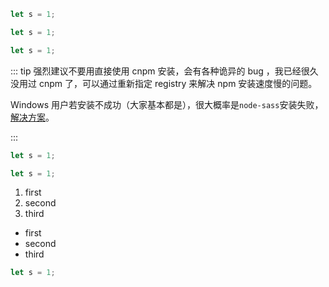 <!--
 * @description:
 * @Author: lal
 * @Date: 2019-12-03 15:00:23
 * @LastEditors: lal
 * @LastEditTime: 2019-12-07 16:18:17
 -->

```javascript
let s = 1;
```

```javascript
let s = 1;
```

```javascript
let s = 1;
```

::: tip
强烈建议不要用直接使用 cnpm 安装，会有各种诡异的 bug ，我已经很久没用过 cnpm 了，可以通过重新指定 registry 来解决 npm 安装速度慢的问题。

Windows 用户若安装不成功（大家基本都是），很大概率是`node-sass`安装失败，[解决方案](http://192.168.9.116:8090/pages/viewpage.action?pageId=9424363)。

:::

```javascript
let s = 1;
```

```javascript
let s = 1;
```

1. first
2. second
3. third

- first
- second
- third

```javascript
let s = 1;
```
